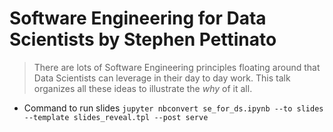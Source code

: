 # Software Engineering for Data Scientists by Stephen Pettinato

> There are lots of Software Engineering principles floating around that Data Scientists can leverage in their day to day work.  This talk organizes all these ideas to illustrate the _why_ of it all. 

* Command to run slides
`jupyter nbconvert se_for_ds.ipynb --to slides --template slides_reveal.tpl --post serve`
